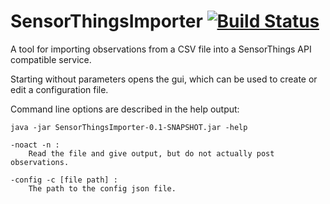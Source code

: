 # SensorThingsImporter [![Build Status](https://github.com/FraunhoferIOSB/SensorThingsImporter/workflows/Maven%20Build/badge.svg)](https://github.com/FraunhoferIOSB/SensorThingsImporter/actions)
A tool for importing observations from a CSV file into a SensorThings API compatible service.

Starting without parameters opens the gui, which can be used to create or edit a configuration file.

Command line options are described in the help output:
```
java -jar SensorThingsImporter-0.1-SNAPSHOT.jar -help

-noact -n :
    Read the file and give output, but do not actually post observations.

-config -c [file path] :
    The path to the config json file.
```
